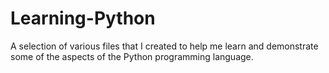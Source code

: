# Learning-Python
A selection of various files that I created to help me learn and demonstrate some of the aspects of the Python programming language.
